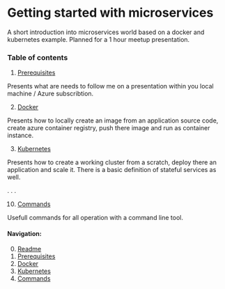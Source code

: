 # Getting started with microservices 

A short introduction into microservices world based on a docker and kubernetes example. Planned for a 1 hour meetup presentation.

### Table of contents
1. [Prerequisites](01-getting-started-prerequisites.md)

Presents what are needs to follow me on a presentation within you local machine / Azure subscribtion.

2. [Docker](02-getting-started-docker.md)

Presents how to locally create an image from an application source code, create azure container registry, push there image and run as container instance.

3. [Kubernetes](03-getting-started-kubernetes.md)

Presents how to create a working cluster from a scratch, deploy there an application and scale it. There is a basic definition of stateful services as well.

.
.
.

10. [Commands](10-commands.md)

Usefull commands for all operation with a command line tool.

#### Navigation:

0. [Readme](README.md)
1. [Prerequisites](10-getting-started-prerequisites.md)
2. [Docker](20-getting-started-docker.md)
3. [Kubernetes](30-getting-started-kubernetes.md)
10. [Commands](01-commands.md)